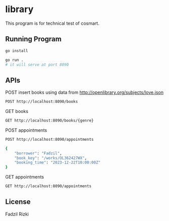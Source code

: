 # library

This program is for technical test of cosmart.

## Running Program

```bash
go install

go run . 
# it will serve at port 8090
```

## APIs

POST insert books
using data from http://openlibrary.org/subjects/love.json

```bash
POST http://localhost:8090/books
```

GET books

```bash
GET http://localhost:8090/books/{genre}
```

POST appointments

```bash
POST http://localhost:8090/appointments

{
    "borrower": "Fadzil",
    "book_key": "/works/OL362427WX",
    "booking_time": "2023-12-22T10:00:00Z"
}
```

GET appointments

```bash
GET http://localhost:8090/appointments
```

## License

Fadzil Rizki